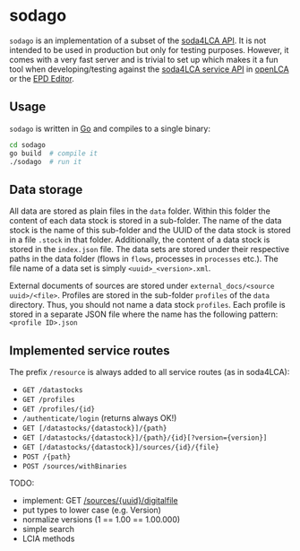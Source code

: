 # sodago
`sodago` is an implementation of a subset of the [soda4LCA
API](https://bitbucket.org/okusche/soda4lca). It is not intended to be used in
production but only for testing purposes. However, it comes with a very fast
server and is trivial to set up which makes it a fun tool when
developing/testing against the [soda4LCA service API](https://bitbucket.org/okusche/soda4lca/src/5.0.3/Doc/src/Service_API/Service_API.md) in
[openLCA](https://github.com/GreenDelta/olca-app) or the [EPD
Editor](https://github.com/GreenDelta/epd-editor). 

## Usage
`sodago` is written in [Go](https://golang.org) and compiles to a single binary:

```bash
cd sodago
go build  # compile it
./sodago  # run it
```

## Data storage
All data are stored as plain files in the `data` folder. Within this folder
the content of each data stock is stored in a sub-folder. The name of the
data stock is the name of this sub-folder and the UUID of the data stock is
stored in a file `.stock` in that folder. Additionally, the content of a
data stock is stored in the `index.json` file. The data sets are stored under
their respective paths in the data folder (flows in `flows`, processes in
`processes` etc.). The file name of a data set is simply `<uuid>_<version>.xml`.  

External documents of sources are stored under `external_docs/<source uuid>/<file>`.
Profiles are stored in the sub-folder `profiles` of the `data` directory. Thus,
you should not name a data stock `profiles`. Each profile is stored in a
separate JSON file where the name has the following pattern: `<profile ID>.json`

## Implemented service routes
The prefix `/resource` is always added to all service routes (as in soda4LCA):

* `GET /datastocks`
* `GET /profiles`
* `GET /profiles/{id}`
* `/authenticate/login` (returns always OK!)
* `GET [/datastocks/{datastock}]/{path}`
* `GET [/datastocks/{datastock}]/{path}/{id}[?version={version}]`
* `GET [/datastocks/{datastock}]/sources/{id}/{file}`
* `POST /{path}`
* `POST /sources/withBinaries`

TODO:
* implement: GET [/sources/{uuid}/digitalfile](https://bitbucket.org/okusche/soda4lca/src/c78970a1d3ddaf855745b938082cee9cac1363e7/Doc/src/Service_API/Service_API_Dataset_Source_GET_DigitalFile.md)
* put types to lower case (e.g. Version)
* normalize versions (1 == 1.00 == 1.00.000)
* simple search
* LCIA methods